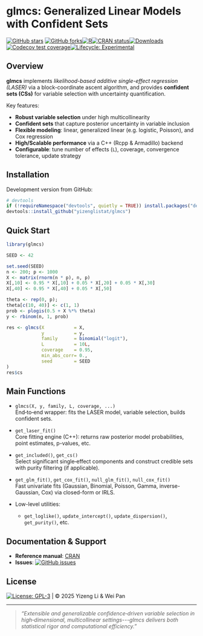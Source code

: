 # glmcs: Generalized Linear Models with Confident Sets

[![GitHub stars](https://img.shields.io/github/stars/yizenglistat/glmcs.svg)](https://github.com/yizenglistat/glmcs/stargazers)
[![GitHub forks](https://img.shields.io/github/forks/yizenglistat/glmcs.svg)](https://github.com/yizenglistat/glmcs/network)[![R](https://img.shields.io/badge/R-%3E%3D%203.5.0-blue.svg)](https://www.r-project.org/)[![CRAN status](https://www.r-pkg.org/badges/version/glmcs)](https://CRAN.R-project.org/package=glmcs)[![Downloads](https://cranlogs.r-pkg.org/badges/glmcs)](https://cran.r-project.org/package=glmcs)
[![Codecov test coverage](https://codecov.io/gh/yizenglistat/glmcs/branch/main/graph/badge.svg)](https://codecov.io/gh/yizenglistat/glmcs)[![Lifecycle: Experimental](https://img.shields.io/badge/lifecycle-experimental-orange.svg)](https://www.tidyverse.org/lifecycle/#experimental)

## Overview

**glmcs** implements *likelihood-based additive single-effect regression (LASER)* via a block-coordinate ascent algorithm, and provides **confident sets (CSs)** for variable selection with uncertainty quantification.  

Key features:
- **Robust variable selection** under high multicollinearity  
- **Confident sets** that capture posterior uncertainty in variable inclusion  
- **Flexible modeling**: linear, generalized linear (e.g. logistic, Poisson), and Cox regression  
- **High/Scalable performance** via a C++ (Rcpp & Armadillo) backend  
- **Configurable**: tune number of effects (`L`), coverage, convergence tolerance, update strategy  

## Installation

Development version from GitHub:

```r
# devtools
if (!requireNamespace("devtools", quietly = TRUE)) install.packages("devtools")
devtools::install_github("yizenglistat/glmcs")
```

## Quick Start

```r
library(glmcs)

SEED <- 42

set.seed(SEED)
n <- 200; p <- 1000
X <- matrix(rnorm(n * p), n, p)
X[,10] <- 0.95 * X[,10] + 0.05 * X[,20] + 0.05 * X[,30]
X[,40] <- 0.95 * X[,40] + 0.05 * X[,50]

theta <- rep(0, p); 
theta[c(10, 40)] <- c(1, 1)
prob <- plogis(0.5 + X %*% theta)
y <- rbinom(n, 1, prob)

res <- glmcs(X           = X, 
             y           = y,
             family      = binomial("logit"),
             L           = 10L,
             coverage    = 0.95,
             min_abs_corr= 0.,
             seed        = SEED
)
res$cs
```


## Main Functions

- `glmcs(X, y, family, L, coverage, ...)`  
  End‐to‐end wrapper: fits the LASER model, variable selection, builds confident sets.

- `get_laser_fit()`  
  Core fitting engine (C++): returns raw posterior model probabilities, point estimates, p-values, etc.

- `get_included()`, `get_cs()`  
  Select significant single‐effect components and construct credible sets with purity filtering (if applicable).

- `get_glm_fit()`, `get_cox_fit()`, `null_glm_fit()`, `null_cox_fit()`  
  Fast univariate fits (Gaussian, Binomial, Poisson, Gamma, inverse-Gaussian, Cox) via closed-form or IRLS.

- Low-level utilities:  
  - `get_loglike()`, `update_intercept()`, `update_dispersion()`, `get_purity()`, etc.

## Documentation & Support

- **Reference manual**: [CRAN](https://CRAN.R-project.org/package=glmcs)  
- **Issues**: [![GitHub issues](https://img.shields.io/github/issues-raw/yizenglistat/glmcs.svg)](https://github.com/yizenglistat/glmcs/issues)

## License

[![License: GPL-3](https://img.shields.io/badge/License-GPLv3-blue.svg)](https://www.gnu.org/licenses/gpl-3.0.en.html) | © 2025 Yizeng Li & Wei Pan

---

> _“Extensible and generalizable confidence‐driven variable selection in high‐dimensional, multicollinear settings---glmcs delivers both statistical rigor and computational efficiency.”_  